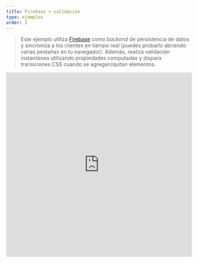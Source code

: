 ```yaml
---
title: Firebase + validación
type: ejemplos
order: 2
---
```


> Este ejemplo utiliza [Firebase](https://firebase.google.com/) como _backend_ de persistencia de datos y sincroniza a los clientes en tiempo real (puedes probarlo abriendo varias pestañas en tu navegador). Además, realiza validación instantánea utilizando propiedades computadas y dispara transiciones CSS cuando se agregan/quitan elementos.

<iframe width="100%" height="500" src="https://jsfiddle.net/chrisvfritz/pyLbpzzx/embedded/result,html,js,css" allowfullscreen="allowfullscreen" frameborder="0"></iframe>
